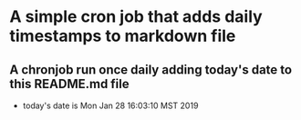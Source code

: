 A simple cron job that adds daily timestamps to markdown file
============================================================
## A chronjob run once daily adding today's date to this README.md file
* today's date is Mon Jan 28 16:03:10 MST 2019
